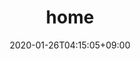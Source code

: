 ---
date: "2020-01-26T04:15:05+09:00"
description: Hugo zzo, zdoc theme documentation home page
draft: false
landing:
  height: 500
  image: favicon/math_lv4-80x80.jpg
  title:
    - ms
  text:
    - website that's hopefully easy to work with
  titleColor:
  textColor:
  spaceBetweenTitleText: 25
  buttons:
    - link: docs
      text: docs
      color: primary
    - link: notes
      text: notes
      color: default
  # backgroundImage: 
  #   src: images/landscape.jpg
  #   height: 300
#sections:
#- bgcolor: teal
#  cards:
#  - button:
#      bgcolor: '#283593'
#      color: white
#      link: docs
#      name: docs
#      size: large
#      target: _blank
#    color: white
#    description: Documentation in stats and coding
#    image: images/section/keyboard.png
#    subtitle: Reference
#    subtitlePosition: center
#  - button:
#      bgcolor: '#283593'
#      color: white
#      link: notes
#      name: Notes
#      size: large
#      target: _blank
#    color: white
#    description: More material that's closer to class notes. Expect this to be more empty.
#    image: images/section/root-server.png
#    subtitle: Notes
#    subtitlePosition: center
#  description: Something clever will go here eventually
#  header:
#    color: '#fff'
#    fontSize: 32
#    hlcolor: '#8bc34a'
#    title: Current website sections
#    width: 220
#  type: card
title: home
---